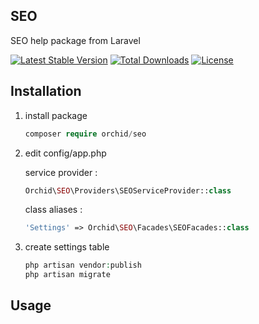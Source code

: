 ## SEO
SEO help package from Laravel

[![Latest Stable Version](https://poser.pugx.org/orchid/seo/v/stable)](https://packagist.org/packages/orchid/seo)
[![Total Downloads](https://poser.pugx.org/orchid/seo/downloads)](https://packagist.org/packages/orchid/seo)
[![License](https://poser.pugx.org/orchid/seo/license)](https://packagist.org/packages/orchid/seo)



## Installation

1. install package

	```php
    composer require orchid/seo
	```

1. edit config/app.php

	service provider :

	```php
	Orchid\SEO\Providers\SEOServiceProvider::class
	```

    class aliases :

	```php
	'Settings' => Orchid\SEO\Facades\SEOFacades::class
	```

1. create settings table

	```php
	php artisan vendor:publish
	php artisan migrate
	```

## Usage

```php

```
